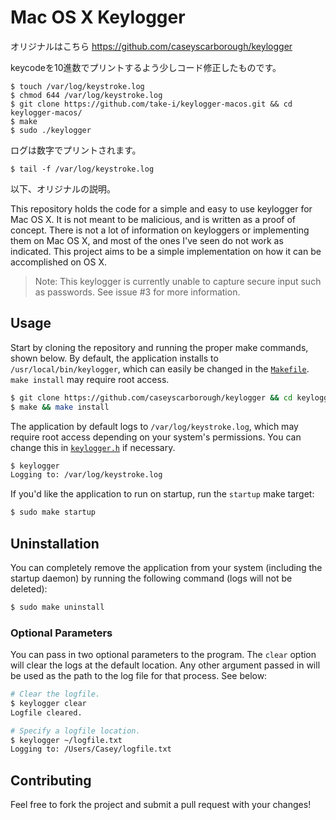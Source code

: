 # Mac OS X Keylogger

オリジナルはこちら
https://github.com/caseyscarborough/keylogger

keycodeを10進数でプリントするよう少しコード修正したものです。
```
$ touch /var/log/keystroke.log
$ chmod 644 /var/log/keystroke.log
$ git clone https://github.com/take-i/keylogger-macos.git && cd keylogger-macos/
$ make
$ sudo ./keylogger
```
ログは数字でプリントされます。
```
$ tail -f /var/log/keystroke.log
```
以下、オリジナルの説明。

This repository holds the code for a simple and easy to use keylogger for Mac OS X. It is not meant to be malicious, and is written as a proof of concept. There is not a lot of information on keyloggers or implementing them on Mac OS X, and most of the ones I've seen do not work as indicated. This project aims to be a simple implementation on how it can be accomplished on OS X.

> Note: This keylogger is currently unable to capture secure input such as passwords. See issue #3 for more information.

## Usage

Start by cloning the repository and running the proper make commands, shown below. By default, the application installs to `/usr/local/bin/keylogger`, which can easily be changed in the [`Makefile`](https://github.com/caseyscarborough/keylogger/blob/master/Makefile). `make install` may require root access.

```bash
$ git clone https://github.com/caseyscarborough/keylogger && cd keylogger
$ make && make install
```

The application by default logs to `/var/log/keystroke.log`, which may require root access depending on your system's permissions. You can change this in [`keylogger.h`](https://github.com/caseyscarborough/keylogger/blob/master/keylogger.h#L12) if necessary.

```bash
$ keylogger
Logging to: /var/log/keystroke.log
```

If you'd like the application to run on startup, run the `startup` make target:

```bash
$ sudo make startup
```

## Uninstallation

You can completely remove the application from your system (including the startup daemon) by running the following command (logs will not be deleted):

```bash
$ sudo make uninstall
```

### Optional Parameters

You can pass in two optional parameters to the program. The `clear` option will clear the logs at the default location. Any other argument passed in will be used as the path to the log file for that process. See below:

```bash
# Clear the logfile.
$ keylogger clear
Logfile cleared.

# Specify a logfile location.
$ keylogger ~/logfile.txt
Logging to: /Users/Casey/logfile.txt
```

## Contributing

Feel free to fork the project and submit a pull request with your changes!
